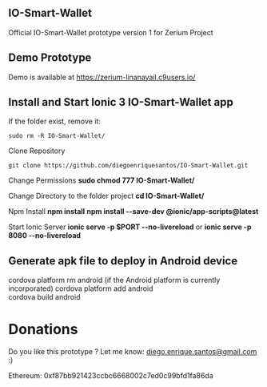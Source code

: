 ## IO-Smart-Wallet

Official IO-Smart-Wallet prototype version 1 for Zerium Project

## Demo Prototype

Demo is available at 
https://zerium-linanayail.c9users.io/


## Install and Start Ionic 3 IO-Smart-Wallet app

If the folder exist, remove it:
```
sudo rm -R IO-Smart-Wallet/ 
```

Clone Repository
```
git clone https://github.com/diegoenriquesantos/IO-Smart-Wallet.git 
```

Change Permissions
**sudo chmod 777 IO-Smart-Wallet/**

Change Directory to the folder project
**cd IO-Smart-Wallet/**

Npm Install
**npm install**
**npm install --save-dev @ionic/app-scripts@latest**

Start Ionic Server
**ionic serve -p $PORT --no-livereload** or **ionic serve -p 8080 --no-livereload**


## Generate apk file to deploy in Android device
cordova platform rm android (if the Android platform is currently incorporated)
cordova platform add android	
cordova build android

# Donations
Do you like this prototype ? Let me know: diego.enrique.santos@gmail.com :)

Ethereum: 0xf87bb921423ccbc6668002c7ed0c99bfd1fa86da
